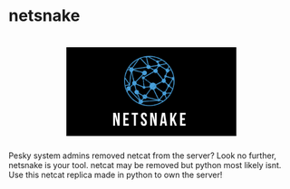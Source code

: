 # netsnake

<h1 align="center">
  <img src="static/netsnake.png" alt="netsnake" width="300px">
  <br>
</h1>


Pesky system admins removed netcat from the server? Look no further, netsnake is your tool. netcat may be removed but python most likely isnt. Use this netcat replica made in python to own the server!
